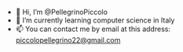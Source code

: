 - 👋 Hi, I’m @PellegrinoPiccolo
- 🌱 I’m currently learning computer science in Italy
- 📫 You can contact me by email at this address: piccolopellegrino22@gmail.com

<!---
PellegrinoPiccolo/PellegrinoPiccolo is a ✨ special ✨ repository because its `README.md` (this file) appears on your GitHub profile.
You can click the Preview link to take a look at your changes.
--->
